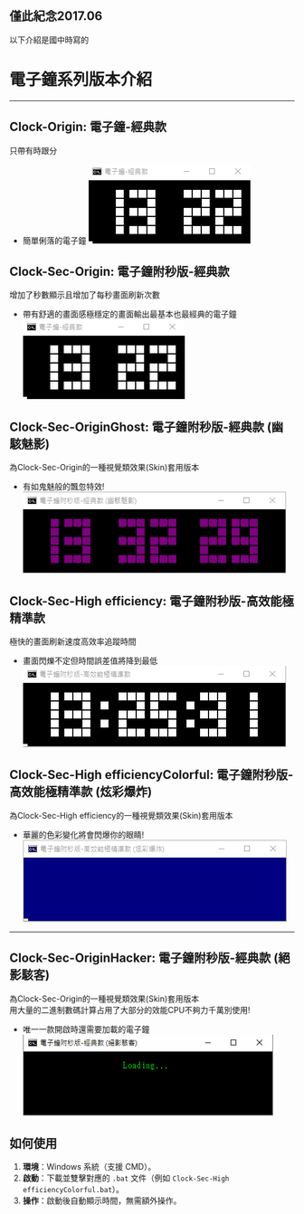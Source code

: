 ## 僅此紀念2017.06
以下介紹是國中時寫的
# 電子鐘系列版本介紹

---

## **Clock-Origin: 電子鐘-經典款**  
只帶有時跟分  
- 簡單俐落的電子鐘
![GIF](gif/Clock-Origin.gif)

## **Clock-Sec-Origin: 電子鐘附秒版-經典款**  
增加了秒數顯示且增加了每秒畫面刷新次數  
- 帶有舒適的畫面感極穩定的畫面輸出最基本也最經典的電子鐘  
![GIF](gif/Clock-Origin.gif)

## **Clock-Sec-OriginGhost: 電子鐘附秒版-經典款 (幽駭魅影)**  
為Clock-Sec-Origin的一種視覺類效果(Skin)套用版本  
- 有如鬼魅般的飄忽特效!  
![GIF](gif/Clock-Sec-OriginGhost.gif)

## **Clock-Sec-High efficiency: 電子鐘附秒版-高效能極精準款**  
極快的畫面刷新速度高效率追蹤時間  
- 畫面閃爍不定但時間誤差值將降到最低  
![GIF](gif/Clock-Sec-High%20efficiency.gif)

## **Clock-Sec-High efficiencyColorful: 電子鐘附秒版-高效能極精準款 (炫彩爆炸)**  
為Clock-Sec-High efficiency的一種視覺類效果(Skin)套用版本  
- 華麗的色彩變化將會閃爆你的眼睛!  
![GIF](gif/Clock-Sec-High%20efficiencyColorful.gif)

---

## **Clock-Sec-OriginHacker: 電子鐘附秒版-經典款 (絕影駭客)**  
為Clock-Sec-Origin的一種視覺類效果(Skin)套用版本  
用大量的二進制數碼計算占用了大部分的效能CPU不夠力千萬別使用!  
- 唯一一款開啟時還需要加載的電子鐘  
![GIF](gif/Clock-Sec-OriginHacker.gif)
## 如何使用

1. **環境**：Windows 系統（支援 CMD）。  
2. **啟動**：下載並雙擊對應的 `.bat` 文件（例如 `Clock-Sec-High efficiencyColorful.bat`）。  
3. **操作**：啟動後自動顯示時間，無需額外操作。  

